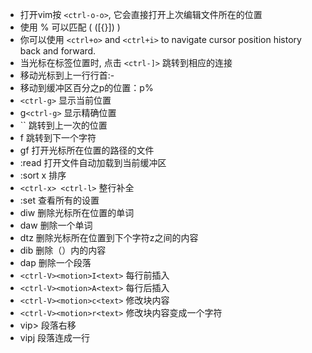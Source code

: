 - 打开vim按 `<ctrl-o-o>`, 它会直接打开上次编辑文件所在的位置
- 使用 % 可以匹配 ( ([{}]) )
- 你可以使用 `<ctrl+o>` and `<ctrl+i>` to navigate cursor position history back and forward.
- 当光标在标签位置时, 点击 `<ctrl-]>` 跳转到相应的连接
- 移动光标到上一行行首:-
- 移动到缓冲区百分之p的位置：p%
- `<ctrl-g>` 显示当前位置
- g`<ctrl-g>` 显示精确位置
- \`\` 跳转到上一次的位置
- f<char> 跳转到下一个字符
- gf 打开光标所在位置的路径的文件
- :read 打开文件自动加载到当前缓冲区
- :sort x  排序
- `<ctrl-x> <ctrl-l>` 整行补全
- :set 查看所有的设置
- diw 删除光标所在位置的单词
- daw 删除一个单词
- dtz 删除光标所在位置到下个字符z之间的内容
- dib 删除（）内的内容
- dap 删除一个段落
- `<ctrl-V><motion>I<text>`  每行前插入
- `<ctrl-V><motion>A<text>`  每行后插入
- `<ctrl-V><motion>c<text>`  修改块内容
- `<ctrl-V><motion>r<text>`  修改块内容变成一个字符
- vip> 段落右移
- vipj 段落连成一行
